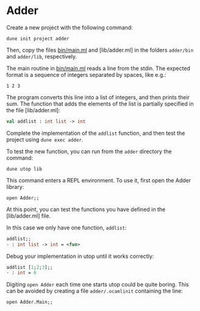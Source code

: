 # Adder

Create a new project with the following command:
```
dune init project adder
```

Then, copy the files [bin/main.ml](bin/main.ml) and [lib/adder.ml]
in the folders `adder/bin` and `adder/lib`, respectively.

The main routine in [bin/main.ml](bin/main.ml) reads a line from the stdin.
The expected format is a sequence of integers separated by spaces, like e.g.:
```
1 2 3
```
The program converts this line into a list of integers, and then prints their sum.
The function that adds the elements of the list is partially specified in the file [lib/adder.ml]:
```ocaml
val addlist : int list -> int
```
Complete the implementation of the `addlist` function, and then test the project using `dune exec adder`.

To test the new function, you can run from the `adder` directory the command:
```
dune utop lib
```
This command enters a REPL environment. To use it, first open the Adder library:
```
open Adder;;
```
At this point, you can test the functions you have defined in the [lib/adder.ml] file.

In this case we only have one function, `addlist`:
```ocaml
addlist;;
- : int list -> int = <fun>
```
Debug your implementation in utop until it works correctly:
```ocaml
addlist [1;2;3];;
- : int = 6
```

Digiting `open Adder` each time one starts utop could be quite boring.
This can be avoided by creating a file `adder/.ocamlinit` containing the line:
```
open Adder.Main;;
```